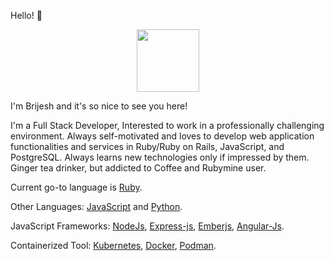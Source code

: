 Hello! 👋
<div id="header" align="center">
  <img src="https://media.giphy.com/media/M9gbBd9nbDrOTu1Mqx/giphy.gif" width="100"/>
</div>

I'm Brijesh and it's so nice to see you here! 

I'm a Full Stack Developer, Interested to work in a professionally challenging environment. Always self-motivated and loves to develop web application functionalities and services in Ruby/Ruby on Rails, JavaScript, and PostgreSQL. Always learns new technologies only if impressed by them. Ginger tea drinker, but addicted to Coffee and Rubymine user.

Current go-to language is [Ruby][1].

Other Languages: [JavaScript][3] and [Python][9].

JavaScript Frameworks: [NodeJs][5], [Express-js][6], [Emberjs][7], [Angular-Js][8].

Containerized Tool: [Kubernetes][10], [Docker][11], [Podman][12].

[1]: http://ruby-lang.org/
[3]:https://developer.mozilla.org/enUS/docs/Learn/Getting_started_with_the_web/JavaScript_basics

[5]: https://nodejs.org/en/about/
[6]: http://expressjs.com/
[7]: http://emberjs.com/
[8]: https://angularjs.org/
[9]: https://www.python.org/
[10]: http://kubernetes.io
[11]: https://www.docker.com
[12]: https://podman.io
